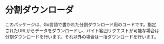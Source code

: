 # 分割ダウンローダ

このパッケージは、Go言語で書かれた分割ダウンロード用のコードです。指定されたURLからデータをダウンロードし、バイト範囲リクエストが可能な場合は分割ダウンロードを行います。それ以外の場合は一括ダウンロードを行います。

